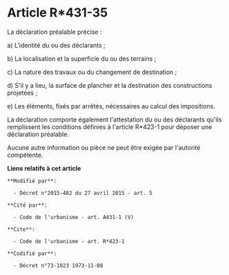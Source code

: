 # Article R*431-35

La déclaration préalable précise : 

a) L'identité du ou des déclarants ; 

b) La localisation et la superficie du ou des terrains ; 

c) La nature des travaux ou du changement de destination ; 

d) S'il y a lieu, la surface de plancher et la destination des constructions projetées ; 

e) Les éléments, fixés par arrêtés, nécessaires au calcul des impositions. 

La déclaration comporte également l'attestation du ou des déclarants qu'ils remplissent les conditions définies à l'article
R*423-1 pour déposer une déclaration préalable.

Aucune autre information ou pièce ne peut être exigée par l'autorité compétente.

**Liens relatifs à cet article**

	**Modifié par**:

	  - Décret n°2015-482 du 27 avril 2015 - art. 5

	**Cité par**:

	  - Code de l'urbanisme - art. A431-1 (V)

	**Cite**:

	  - Code de l'urbanisme - art. R*423-1

	**Codifié par**:

	  - Décret n°73-1023 1973-11-08
